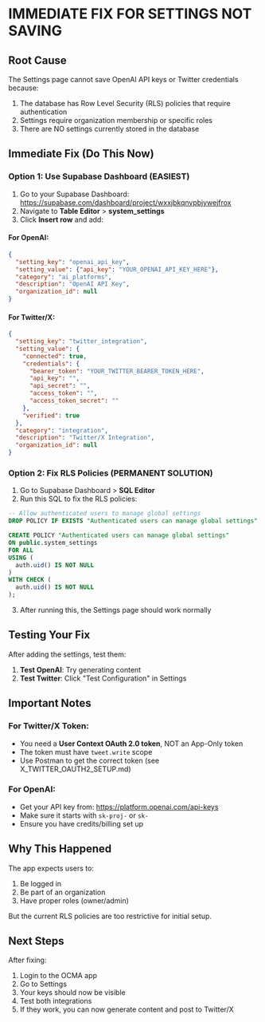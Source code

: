 # IMMEDIATE FIX FOR SETTINGS NOT SAVING

## Root Cause
The Settings page cannot save OpenAI API keys or Twitter credentials because:
1. The database has Row Level Security (RLS) policies that require authentication
2. Settings require organization membership or specific roles
3. There are NO settings currently stored in the database

## Immediate Fix (Do This Now)

### Option 1: Use Supabase Dashboard (EASIEST)
1. Go to your Supabase Dashboard: https://supabase.com/dashboard/project/wxxjbkqnvpbjywejfrox
2. Navigate to **Table Editor** > **system_settings**
3. Click **Insert row** and add:

#### For OpenAI:
```json
{
  "setting_key": "openai_api_key",
  "setting_value": {"api_key": "YOUR_OPENAI_API_KEY_HERE"},
  "category": "ai_platforms",
  "description": "OpenAI API Key",
  "organization_id": null
}
```

#### For Twitter/X:
```json
{
  "setting_key": "twitter_integration",
  "setting_value": {
    "connected": true,
    "credentials": {
      "bearer_token": "YOUR_TWITTER_BEARER_TOKEN_HERE",
      "api_key": "",
      "api_secret": "",
      "access_token": "",
      "access_token_secret": ""
    },
    "verified": true
  },
  "category": "integration",
  "description": "Twitter/X Integration",
  "organization_id": null
}
```

### Option 2: Fix RLS Policies (PERMANENT SOLUTION)
1. Go to Supabase Dashboard > **SQL Editor**
2. Run this SQL to fix the RLS policies:

```sql
-- Allow authenticated users to manage global settings
DROP POLICY IF EXISTS "Authenticated users can manage global settings" ON public.system_settings;

CREATE POLICY "Authenticated users can manage global settings" 
ON public.system_settings 
FOR ALL 
USING (
  auth.uid() IS NOT NULL
)
WITH CHECK (
  auth.uid() IS NOT NULL
);
```

3. After running this, the Settings page should work normally

## Testing Your Fix

After adding the settings, test them:

1. **Test OpenAI**: Try generating content
2. **Test Twitter**: Click "Test Configuration" in Settings

## Important Notes

### For Twitter/X Token:
- You need a **User Context OAuth 2.0 token**, NOT an App-Only token
- The token must have `tweet.write` scope
- Use Postman to get the correct token (see X_TWITTER_OAUTH2_SETUP.md)

### For OpenAI:
- Get your API key from: https://platform.openai.com/api-keys
- Make sure it starts with `sk-proj-` or `sk-`
- Ensure you have credits/billing set up

## Why This Happened
The app expects users to:
1. Be logged in
2. Be part of an organization
3. Have proper roles (owner/admin)

But the current RLS policies are too restrictive for initial setup.

## Next Steps
After fixing:
1. Login to the OCMA app
2. Go to Settings
3. Your keys should now be visible
4. Test both integrations
5. If they work, you can now generate content and post to Twitter/X